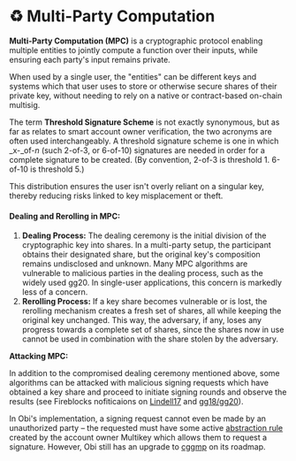 # ♻️ Multi-Party Computation

**Multi-Party Computation (MPC)** is a cryptographic protocol enabling multiple entities to jointly compute a function over their inputs, while ensuring each party's input remains private.

When used by a single user, the "entities" can be different keys and systems which that user uses to store or otherwise secure shares of their private key, without needing to rely on a native or contract-based on-chain multisig.

The term **Threshold Signature Scheme** is not exactly synonymous, but as far as relates to smart account owner verification, the two acronyms are often used interchangeably. A threshold signature scheme is one in which _x-_of-_n_ (such 2-of-3, or 6-of-10) signatures are needed in order for a complete signature to be created. (By convention, 2-of-3 is threshold 1. 6-of-10 is threshold 5.)

This distribution ensures the user isn't overly reliant on a singular key, thereby reducing risks linked to key misplacement or theft.

#### Dealing and Rerolling in MPC:

1. **Dealing Process:** The dealing ceremony is the initial division of the cryptographic key into shares. In a multi-party setup, the participant obtains their designated share, but the original key's composition remains undisclosed and unknown. Many MPC algorithms are vulnerable to malicious parties in the dealing process, such as the widely used gg20. In single-user applications, this concern is markedly less of a concern.
2. **Rerolling Process:** If a key share becomes vulnerable or is lost, the rerolling mechanism creates a fresh set of shares, all while keeping the original key unchanged. This way, the adversary, if any, loses any progress towards a complete set of shares, since the shares now in use cannot be used in combination with the share stolen by the adversary.

**Attacking MPC:**

In addition to the compromised dealing ceremony mentioned above, some algorithms can be attacked with malicious signing requests which have obtained a key share and proceed to initiate signing rounds and observe the results (see Fireblocks nofiticaions on [Lindell17](https://www.fireblocks.com/blog/lindell17-abort-vulnerability-technical-report) and [gg18/gg20](https://www.fireblocks.com/blog/gg18-and-gg20-paillier-key-vulnerability-technical-report/)).

In Obi's implementation, a signing request cannot even be made by an unauthorized party – the requested must have some active [abstraction rule](../smart-account-architecture/flex-accounts/) created by the account owner Multikey which allows them to request a signature. However, Obi still has an upgrade to [cggmp](https://github.com/webb-tools/cggmp-threshold-ecdsa) on its roadmap.
